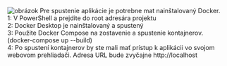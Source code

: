 ![obrázok](https://github.com/user-attachments/assets/b115b162-4387-4df0-b20f-ff9cd4074bec)
Pre spustenie aplikácie je potrebne mat nainštalovaný Docker.<br>
1: V PowerShell a prejdite do root adresára projektu <br>
2: Docker Desktop je nainštalovaný a spustený <br>
3: Použite Docker Compose na zostavenie a spustenie kontajnerov. (docker-compose up --build) <br>
4: Po spustení kontajnerov by ste mali mať prístup k aplikácii vo svojom webovom prehliadači. Adresa URL bude zvyčajne http://localhost
